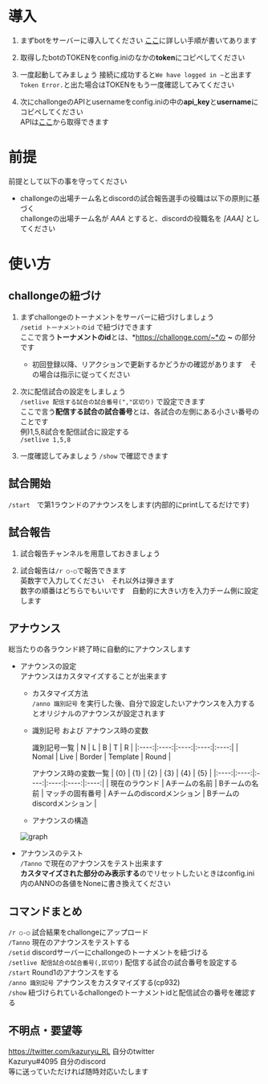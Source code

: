 # 導入
1. まずbotをサーバーに導入してください
[ここ](https://qiita.com/1ntegrale9/items/cb285053f2fa5d0cccdf)に詳しい手順が書いてあります

2. 取得したbotのTOKENをconfig.iniのなかの**token**にコピペしてください

3. 一度起動してみましょう 接続に成功すると`We have logged in ~`と出ます  
`Token Error.`と出た場合はTOKENをもう一度確認してみてください

4. 次にchallongeのAPIとusernameをconfig.iniの中の**api_key**と**username**にコピペしてください  
APIは[ここ](https://challonge.com/settings/developer)から取得できます

# 前提
前提として以下の事を守ってください
- challongeの出場チーム名とdiscordの試合報告選手の役職は以下の原則に基づく  
challongeの出場チーム名が *AAA* とすると、discordの役職名を *[AAA]* としてください

# 使い方
## challongeの紐づけ
1. まずchallongeのトーナメントをサーバーに紐づけしましょう  
`/setid トーナメントのid`  で紐づけできます  
ここで言う**トーナメントのid**とは、*https://challonge.com/~*の **~** の部分です
    - 初回登録以降、リアクションで更新するかどうかの確認があります　その場合は指示に従ってください

2. 次に配信試合の設定をしましょう  
`/setlive 配信する試合の試合番号(","区切り)`  で設定できます  
ここで言う**配信する試合の試合番号**とは、各試合の左側にある小さい番号のことです  
例)1,5,8試合を配信試合に設定する  
`/setlive 1,5,8`  

3. 一度確認してみましょう
`/show`  で確認できます

## 試合開始
`/start`　で第1ラウンドのアナウンスをします(内部的にprintしてるだけです)

## 試合報告
1. 試合報告チャンネルを用意しておきましょう

2. 試合報告は`/r ○-○`で報告できます  
英数字で入力してください　それ以外は弾きます  
数字の順番はどちらでもいいです　自動的に大きい方を入力チーム側に設定します

## アナウンス
総当たりの各ラウンド終了時に自動的にアナウンスします

- アナウンスの設定  
アナウンスはカスタマイズすることが出来ます  
    - カスタマイズ方法  
    `/anno 識別記号` を実行した後、自分で設定したいアナウンスを入力するとオリジナルのアナウンスが設定されます  

    - 識別記号 および アナウンス時の変数  
        
        識別記号一覧
        | N | L | B | T | R |
        |:----:|:----:|:----:|:----:|:----:|
        | Nomal | Live | Border | Template | Round |

        アナウンス時の変数一覧
        | {0} | {1} | {2} | {3} | {4} | {5} |
        |:----:|:----:|:----:|:----:|:----:|:----:|
        | 現在のラウンド | Aチームの名前 | Bチームの名前 | マッチの固有番号 | Aチームのdiscordメンション | Bチームのdiscordメンション |

    - アナウンスの構造  

    ![graph](https://imgur.com/XyhgIs8)

- アナウンスのテスト  
`/Tanno` で現在のアナウンスをテスト出来ます  
**カスタマイズされた部分のみ表示する**のでリセットしたいときはconfig.ini内のANNOの各値をNoneに書き換えてください


## コマンドまとめ  
`/r ○-○` 試合結果をchallongeにアップロード  
`/Tanno` 現在のアナウンスをテストする  
`/setid` discordサーバーにchallongeのトーナメントを紐づける  
`/setlive 配信試合の試合番号(,区切り)` 配信する試合の試合番号を設定する  
`/start` Round1のアナウンスをする  
`/anno 識別記号` アナウンスをカスタマイズする(cp932)  
`/show` 紐づけられているchallongeのトーナメントidと配信試合の番号を確認する


## 不明点・要望等
https://twitter.com/kazuryu_RL 自分のtwitter  
Kazuryu#4095 自分のdiscord  
等に送っていただければ随時対応いたします



